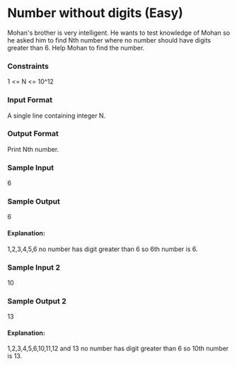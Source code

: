 # Number without digits (Easy)
Mohan's brother is very intelligent. He wants to test knowledge of Mohan so he asked him to find Nth number where no number should have digits greater than 6. Help Mohan to find the number.

### Constraints
1 <= N <= 10^12 

### Input Format
A single line containing integer N.

### Output Format
Print Nth number.

### Sample Input
6 
### Sample Output
6
#### Explanation: 
1,2,3,4,5,6   no number has digit greater than 6 so 6th number is 6.

### Sample Input 2
10
### Sample Output 2
13
#### Explanation: 
1,2,3,4,5,6,10,11,12 and 13 no number has digit greater than 6 so 10th number is 13.
